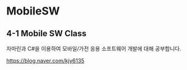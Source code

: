 # MobileSW
## 4-1 Mobile SW Class 

자마린과 C#을 이용하여 모바일/가전 응용 소프트웨어 개발에 대해 공부합니다.

https://blog.naver.com/kjy6135
